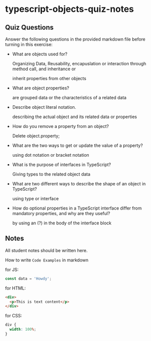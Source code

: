 # typescript-objects-quiz-notes

## Quiz Questions

Answer the following questions in the provided markdown file before turning in this exercise:

- What are objects used for?

  Organizing Data, Reusability, encapuslation or interaction through method call, and inheritance or

  inherit properties from other objects

- What are object properties?

  are grouped data or the characteristics of a related data

- Describe object literal notation.

  describing the actual object and its related data or properties

- How do you remove a property from an object?

  Delete object.property;

- What are the two ways to get or update the value of a property?

  using dot notation or bracket notation

- What is the purpose of interfaces in TypeScript?

  Giving types to the related object data

- What are two different ways to describe the shape of an object in TypeScript?

  using type or interface

- How do optional properties in a TypeScript interface differ from mandatory properties, and why are they useful?

  by using an (?) in the body of the interface block

## Notes

All student notes should be written here.

How to write `Code Examples` in markdown

for JS:

```javascript
const data = 'Howdy';
```

for HTML:

```html
<div>
  <p>This is text content</p>
</div>
```

for CSS:

```css
div {
  width: 100%;
}
```

